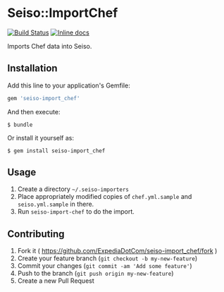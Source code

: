 # Seiso::ImportChef

[![Build Status](https://travis-ci.org/ExpediaDotCom/seiso-import_chef.svg)](https://travis-ci.org/ExpediaDotCom/seiso-import_chef)
[![Inline docs](http://inch-ci.org/github/ExpediaDotCom/seiso-import_chef.svg?branch=master)](http://inch-ci.org/github/ExpediaDotCom/seiso-import_chef)

Imports Chef data into Seiso.

## Installation

Add this line to your application's Gemfile:

```ruby
gem 'seiso-import_chef'
```

And then execute:

    $ bundle

Or install it yourself as:

    $ gem install seiso-import_chef

## Usage

1. Create a directory `~/.seiso-importers`
2. Place appropriately modified copies of `chef.yml.sample` and `seiso.yml.sample` in there.
3. Run `seiso-import-chef` to do the import.

## Contributing

1. Fork it ( https://github.com/ExpediaDotCom/seiso-import_chef/fork )
2. Create your feature branch (`git checkout -b my-new-feature`)
3. Commit your changes (`git commit -am 'Add some feature'`)
4. Push to the branch (`git push origin my-new-feature`)
5. Create a new Pull Request
